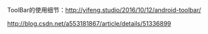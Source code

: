 ToolBar的使用细节：http://yifeng.studio/2016/10/12/android-toolbar/

http://blog.csdn.net/a553181867/article/details/51336899

